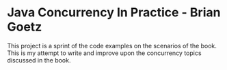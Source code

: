 Java Concurrency In Practice - Brian Goetz
==========================================

This project is a sprint of the code examples on the scenarios of the book. 
This is my attempt to write and improve upon the concurrency topics discussed in the book.
